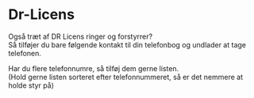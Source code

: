 # Dr-Licens

Også træt af DR Licens ringer og forstyrrer?  
Så tilføjer du bare følgende kontakt til din telefonbog og undlader at tage telefonen.

Har du flere telefonnumre, så tilføj dem gerne listen.  
(Hold gerne listen sorteret efter telefonnummeret, så er det nemmere at holde styr på)
